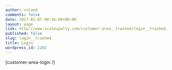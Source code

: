 ```yaml
---
author: roland
comments: false
date: 2017-02-07 00:56:08+00:00
layout: page
link: http://www.scaleupally.com/customer-area__trashed/login__trashed/
published: false
slug: login__trashed
title: Login
wordpress_id: 2202
---
```


[customer-area-login /]
